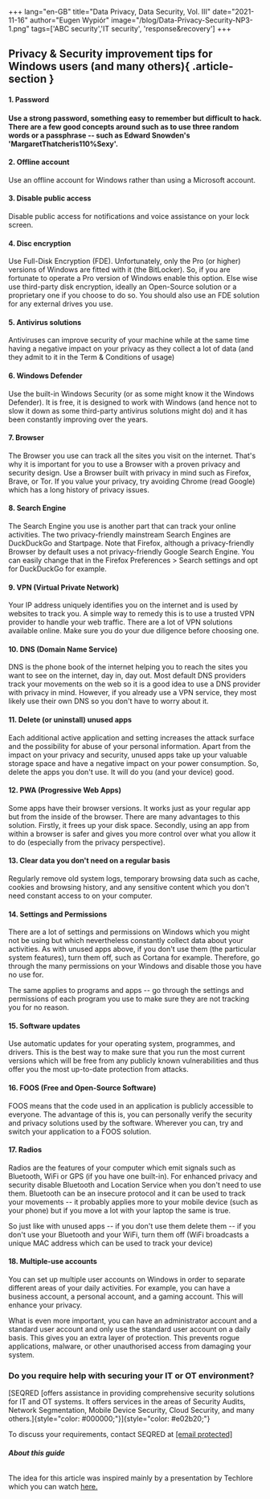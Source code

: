 +++
lang="en-GB"
title="Data Privacy, Data Security, Vol. III"
date="2021-11-16"
author="Eugen Wypiór"
image="/blog/Data-Privacy-Security-NP3-1.png"
tags=['ABC security','IT security', 'response&recovery']
+++

## Privacy & Security improvement tips for Windows users (and many others){ .article-section }

#### 1. Password

#### Use a strong password, something easy to remember but difficult to hack. There are a few good concepts around such as to use three random words or a passphrase -- such as Edward Snowden's 'MargaretThatcheris110%Sexy'.

#### 2. Offline account

Use an offline account for Windows rather than using a Microsoft
account.

#### 3. Disable public access

Disable public access for notifications and voice assistance on your
lock screen.

#### 4. Disc encryption

Use Full-Disk Encryption (FDE). Unfortunately, only the Pro (or higher)
versions of Windows are fitted with it (the BitLocker). So, if you are
fortunate to operate a Pro version of Windows enable this option. Else
wise use third-party disk encryption, ideally an Open-Source solution or
a proprietary one if you choose to do so. You should also use an FDE
solution for any external drives you use.

#### 5. Antivirus solutions

Antiviruses can improve security of your machine while at the same time
having a negative impact on your privacy as they collect a lot of data
(and they admit to it in the Term & Conditions of usage)

#### 6. Windows Defender

Use the built-in Windows Security (or as some might know it the Windows
Defender). It is free, it is designed to work with Windows (and hence
not to slow it down as some third-party antivirus solutions might do)
and it has been constantly improving over the years.

#### 7. Browser

The Browser you use can track all the sites you visit on the internet.
That's why it is important for you to use a Browser with a proven
privacy and security design. Use a Browser built with privacy in mind
such as Firefox, Brave, or Tor. If you value your privacy, try avoiding
Chrome (read Google) which has a long history of privacy issues.

#### 8. Search Engine

The Search Engine you use is another part that can track your online
activities. The two privacy-friendly mainstream Search Engines are
DuckDuckGo and Startpage. Note that Firefox, although a privacy-friendly
Browser by default uses a not privacy-friendly Google Search Engine. You
can easily change that in the Firefox Preferences \> Search settings and
opt for DuckDuckGo for example.

#### 9. VPN (Virtual Private Network)

Your IP address uniquely identifies you on the internet and is used by
websites to track you. A simple way to remedy this is to use a trusted
VPN provider to handle your web traffic. There are a lot of VPN
solutions available online. Make sure you do your due diligence before
choosing one.

#### 10. DNS (Domain Name Service)

DNS is the phone book of the internet helping you to reach the sites you
want to see on the internet, day in, day out. Most default DNS providers
track your movements on the web so it is a good idea to use a DNS
provider with privacy in mind. However, if you already use a VPN
service, they most likely use their own DNS so you don't have to worry
about it.

#### 11. Delete (or uninstall) unused apps

Each additional active application and setting increases the attack
surface and the possibility for abuse of your personal information.
Apart from the impact on your privacy and security, unused apps take up
your valuable storage space and have a negative impact on your power
consumption. So, delete the apps you don't use. It will do you (and your
device) good.

#### 12. PWA (Progressive Web Apps)

Some apps have their browser versions. It works just as your regular app
but from the inside of the browser. There are many advantages to this
solution. Firstly, it frees up your disk space. Secondly, using an app
from within a browser is safer and gives you more control over what you
allow it to do (especially from the privacy perspective).

#### 13. Clear data you don't need on a regular basis

Regularly remove old system logs, temporary browsing data such as cache,
cookies and browsing history, and any sensitive content which you don't
need constant access to on your computer.

#### 14. Settings and Permissions

There are a lot of settings and permissions on Windows which you might
not be using but which nevertheless constantly collect data about your
activities. As with unused apps above, if you don't use them (the
particular system features), turn them off, such as Cortana for example.
Therefore, go through the many permissions on your Windows and disable
those you have no use for.

The same applies to programs and apps -- go through the settings and
permissions of each program you use to make sure they are not tracking
you for no reason.

#### 15. Software updates

Use automatic updates for your operating system, programmes, and
drivers. This is the best way to make sure that you run the most current
versions which will be free from any publicly known vulnerabilities and
thus offer you the most up-to-date protection from attacks.

#### 16. FOOS (Free and Open-Source Software)

FOOS means that the code used in an application is publicly accessible
to everyone. The advantage of this is, you can personally verify the
security and privacy solutions used by the software. Wherever you can,
try and switch your application to a FOOS solution.

#### 17. Radios

Radios are the features of your computer which emit signals such as
Bluetooth, WiFi or GPS (if you have one built-in). For enhanced privacy
and security disable Bluetooth and Location Service when you don't need
to use them. Bluetooth can be an insecure protocol and it can be used to
track your movements -- it probably applies more to your mobile device
(such as your phone) but if you move a lot with your laptop the same is
true.

So just like with unused apps -- if you don't use them delete them -- if
you don't use your Bluetooth and your WiFi, turn them off (WiFi
broadcasts a unique MAC address which can be used to track your device)

#### 18. Multiple-use accounts

You can set up multiple user accounts on Windows in order to separate
different areas of your daily activities. For example, you can have a
business account, a personal account, and a gaming account. This will
enhance your privacy.

What is even more important, you can have an administrator account and a
standard user account and only use the standard user account on a daily
basis. This gives you an extra layer of protection. This prevents rogue
applications, malware, or other unauthorised access from damaging your
system.

### Do you require help with securing your IT or OT environment?

[SEQRED [offers assistance in providing comprehensive security solutions
for IT and OT systems. It offers services in the areas of Security
Audits, Network Segmentation, Mobile Device Security, Cloud Security,
and many others.]{style="color: #000000;"}]{style="color: #e02b20;"}

To discuss your requirements, contact SEQRED at [\[email protected\]](/cdn-cgi/l/email-protection)

###### **About this guide**

The idea for this article was inspired mainly by a presentation by Techlore which you can watch [here.](https://www.youtube.com/watch?v=vNRics7tlqw)
